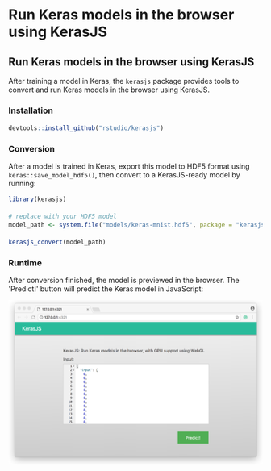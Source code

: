 Run Keras models in the browser using KerasJS
================

Run Keras models in the browser using KerasJS
---------------------------------------------

After training a model in Keras, the `kerasjs` package provides tools to convert and run Keras models in the browser using KerasJS.

### Installation

``` r
devtools::install_github("rstudio/kerasjs")
```

### Conversion

After a model is trained in Keras, export this model to HDF5 format using `keras::save_model_hdf5()`, then convert to a KerasJS-ready model by running:

``` r
library(kerasjs)

# replace with your HDF5 model
model_path <- system.file("models/keras-mnist.hdf5", package = "kerasjs")
  
kerasjs_convert(model_path)
```

### Runtime

After conversion finished, the model is previewed in the browser. The 'Predict!' button will predict the Keras model in JavaScript:

![](tools/readme/kerasjs-runtime.png)
